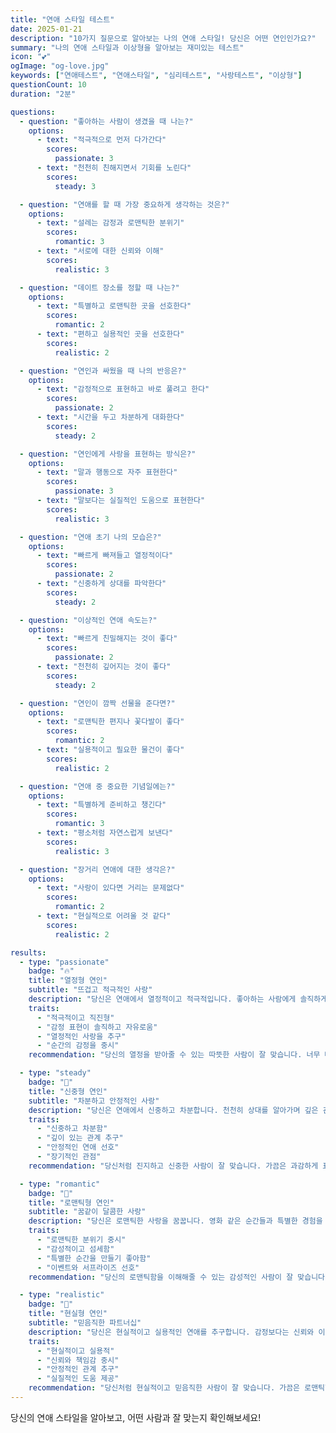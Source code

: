 ```yaml
---
title: "연애 스타일 테스트"
date: 2025-01-21
description: "10가지 질문으로 알아보는 나의 연애 스타일! 당신은 어떤 연인인가요?"
summary: "나의 연애 스타일과 이상형을 알아보는 재미있는 테스트"
icon: "💕"
ogImage: "og-love.jpg"
keywords: ["연애테스트", "연애스타일", "심리테스트", "사랑테스트", "이상형"]
questionCount: 10
duration: "2분"

questions:
  - question: "좋아하는 사람이 생겼을 때 나는?"
    options:
      - text: "적극적으로 먼저 다가간다"
        scores:
          passionate: 3
      - text: "천천히 친해지면서 기회를 노린다"
        scores:
          steady: 3

  - question: "연애를 할 때 가장 중요하게 생각하는 것은?"
    options:
      - text: "설레는 감정과 로맨틱한 분위기"
        scores:
          romantic: 3
      - text: "서로에 대한 신뢰와 이해"
        scores:
          realistic: 3

  - question: "데이트 장소를 정할 때 나는?"
    options:
      - text: "특별하고 로맨틱한 곳을 선호한다"
        scores:
          romantic: 2
      - text: "편하고 실용적인 곳을 선호한다"
        scores:
          realistic: 2

  - question: "연인과 싸웠을 때 나의 반응은?"
    options:
      - text: "감정적으로 표현하고 바로 풀려고 한다"
        scores:
          passionate: 2
      - text: "시간을 두고 차분하게 대화한다"
        scores:
          steady: 2

  - question: "연인에게 사랑을 표현하는 방식은?"
    options:
      - text: "말과 행동으로 자주 표현한다"
        scores:
          passionate: 3
      - text: "말보다는 실질적인 도움으로 표현한다"
        scores:
          realistic: 3

  - question: "연애 초기 나의 모습은?"
    options:
      - text: "빠르게 빠져들고 열정적이다"
        scores:
          passionate: 2
      - text: "신중하게 상대를 파악한다"
        scores:
          steady: 2

  - question: "이상적인 연애 속도는?"
    options:
      - text: "빠르게 친밀해지는 것이 좋다"
        scores:
          passionate: 2
      - text: "천천히 깊어지는 것이 좋다"
        scores:
          steady: 2

  - question: "연인이 깜짝 선물을 준다면?"
    options:
      - text: "로맨틱한 편지나 꽃다발이 좋다"
        scores:
          romantic: 2
      - text: "실용적이고 필요한 물건이 좋다"
        scores:
          realistic: 2

  - question: "연애 중 중요한 기념일에는?"
    options:
      - text: "특별하게 준비하고 챙긴다"
        scores:
          romantic: 3
      - text: "평소처럼 자연스럽게 보낸다"
        scores:
          realistic: 3

  - question: "장거리 연애에 대한 생각은?"
    options:
      - text: "사랑이 있다면 거리는 문제없다"
        scores:
          romantic: 2
      - text: "현실적으로 어려울 것 같다"
        scores:
          realistic: 2

results:
  - type: "passionate"
    badge: "🔥"
    title: "열정형 연인"
    subtitle: "뜨겁고 적극적인 사랑"
    description: "당신은 연애에서 열정적이고 적극적입니다. 좋아하는 사람에게 솔직하게 감정을 표현하며, 빠르게 빠져드는 스타일입니다."
    traits:
      - "적극적이고 직진형"
      - "감정 표현이 솔직하고 자유로움"
      - "열정적인 사랑을 추구"
      - "순간의 감정을 중시"
    recommendation: "당신의 열정을 받아줄 수 있는 따뜻한 사람이 잘 맞습니다. 너무 빠르게 가기보다는 상대방의 속도도 고려해보세요!"

  - type: "steady"
    badge: "🌱"
    title: "신중형 연인"
    subtitle: "차분하고 안정적인 사랑"
    description: "당신은 연애에서 신중하고 차분합니다. 천천히 상대를 알아가며 깊은 관계를 만들어가는 스타일입니다."
    traits:
      - "신중하고 차분함"
      - "깊이 있는 관계 추구"
      - "안정적인 연애 선호"
      - "장기적인 관점"
    recommendation: "당신처럼 진지하고 신중한 사람이 잘 맞습니다. 가끔은 과감하게 표현하는 것도 좋은 방법이에요!"

  - type: "romantic"
    badge: "🌹"
    title: "로맨틱형 연인"
    subtitle: "꿈같이 달콤한 사랑"
    description: "당신은 로맨틱한 사랑을 꿈꿉니다. 영화 같은 순간들과 특별한 경험을 만들어가는 것을 좋아합니다."
    traits:
      - "로맨틱한 분위기 중시"
      - "감성적이고 섬세함"
      - "특별한 순간을 만들기 좋아함"
      - "이벤트와 서프라이즈 선호"
    recommendation: "당신의 로맨틱함을 이해해줄 수 있는 감성적인 사람이 잘 맞습니다. 현실적인 부분도 함께 고려하면 더 행복한 연애를 할 수 있어요!"

  - type: "realistic"
    badge: "🤝"
    title: "현실형 연인"
    subtitle: "믿음직한 파트너십"
    description: "당신은 현실적이고 실용적인 연애를 추구합니다. 감정보다는 신뢰와 이해를 바탕으로 한 관계를 중요하게 생각합니다."
    traits:
      - "현실적이고 실용적"
      - "신뢰와 책임감 중시"
      - "안정적인 관계 추구"
      - "실질적인 도움 제공"
    recommendation: "당신처럼 현실적이고 믿음직한 사람이 잘 맞습니다. 가끔은 로맨틱한 분위기도 만들어보면 관계가 더 풍성해질 거예요!"
---
```


당신의 연애 스타일을 알아보고, 어떤 사람과 잘 맞는지 확인해보세요!
